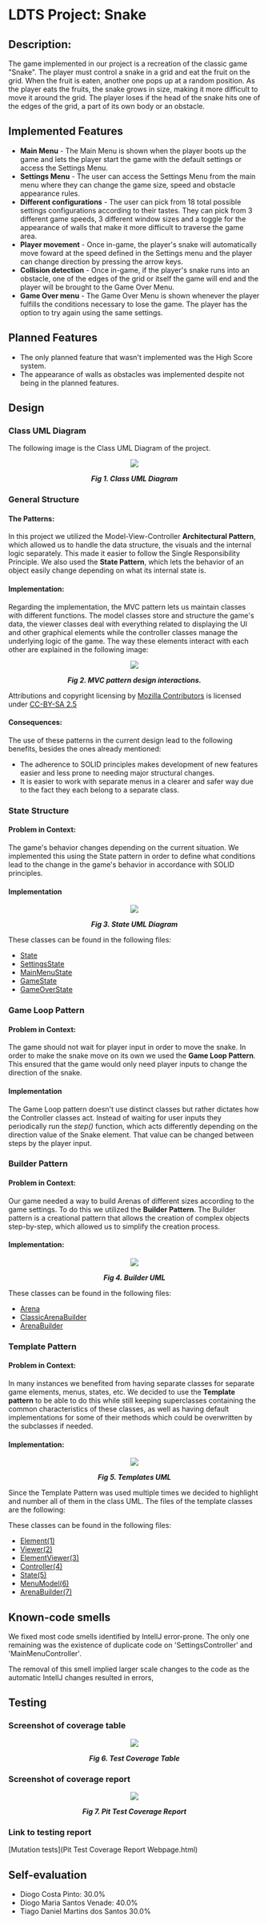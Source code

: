 # LDTS Project: Snake

## Description:
The game implemented in our project is a recreation of the classic game "Snake". The player must control a snake in a grid and eat the fruit on the grid. When the fruit is eaten, another one pops up at a random position. As the player eats the fruits, the snake grows in size, making it more difficult to move it around the grid. The player loses if the head of the snake hits one of the edges of the grid, a part of its own body or an obstacle.

## Implemented Features

- **Main Menu** - The Main Menu is shown when the player boots up the game and lets the player start the game with the default settings or access the Settings Menu.
- **Settings Menu** - The user can access the Settings Menu from the main menu where they can change the game size, speed and obstacle appearance rules.
- **Different configurations** - The user can pick from 18 total possible settings configurations according to their tastes. They can pick from 3 different game speeds, 3 different window sizes and a toggle for the appearance of walls that make it more difficult to traverse the game area.
- **Player movement** - Once in-game, the player's snake will automatically move foward at the speed defined in the Settings menu and the player can change direction by pressing the arrow keys.
- **Collision detection** - Once in-game, if the player's snake runs into an obstacle, one of the edges of the grid or itself the game will end and the player will be brought to the Game Over Menu.
- **Game Over menu** - The Game Over Menu is shown whenever the player fulfills the conditions necessary to lose the game. The player has the option to try again using the same settings.

## Planned Features

- The only planned feature that wasn't implemented was the High Score system.
- The appearance of walls as obstacles was implemented despite not being in the planned features.

## Design

### Class UML Diagram

The following image is the Class UML Diagram of the project.

<p align="center" justify="center">
  <img src="images/Class UML Diagram.png"/>
</p>
<p align="center">
  <b><i>Fig 1. Class UML Diagram</i></b>
</p>


### General Structure

#### The Patterns:
In this project we utilized the Model-View-Controller **Architectural Pattern**, which allowed us to handle the data structure, the visuals and the internal logic separately. This made it easier to follow the Single Responsibility Principle.
We also used the **State Pattern**, which lets the behavior of an object easily change depending on what its internal state is.

#### Implementation:
Regarding the implementation, the MVC pattern lets us maintain classes with different functions. The model classes store and structure the game's data, the viewer classes deal with everything related to displaying the UI and other graphical elements while the controller classes manage the underlying logic of the game.
The way these elements interact with each other are explained in the following image:

<p align="center" justify="center">
  <img src="images/MVC pattern design interactions.png"/>
</p>
<p align="center">
  <b><i>
  Fig 2. MVC pattern design interactions.<br>
  </i></b>
</p>

Attributions and copyright licensing by [Mozilla Contributors](https://developer.mozilla.org/en-US/docs/Glossary/MVC/contributors.txt) is licensed under [CC-BY-SA 2.5](https://creativecommons.org/licenses/by-sa/2.5/)

#### Consequences:
The use of these patterns in the current design lead to the following benefits, besides the ones already mentioned:
- The adherence to SOLID principles makes development of new features easier and less prone to needing major structural changes.
- It is easier to work with separate menus in a clearer and safer way due to the fact they each belong to a separate class.

### State Structure

#### Problem in Context:
The game's behavior changes depending on the current situation. We implemented this using the State pattern in order to define what conditions lead to the change in the game's behavior in accordance with SOLID principles.

#### Implementation

<p align="center" justify="center">
  <img src="images/State UML Diagram.png"/>
</p>
<p align="center">
  <b><i>Fig 3. State UML Diagram</i></b>
</p>

These classes can be found in the following files:
- [State](src/main/java/l03gr05/states/State.java)
- [SettingsState](src/main/java/l03gr05/states/SettingsState.java)
- [MainMenuState](src/main/java/l03gr05/states/MainMenuState.java)
- [GameState](src/main/java/l03gr05/states/GameState.java)
- [GameOverState](src/main/java/l03gr05/states/GameOverState.java)


### Game Loop Pattern

#### Problem in Context:
The game should not wait for player input in order to move the snake. In order to make the snake move on its own we used the **Game Loop Pattern**. This ensured that the game would only need player inputs to change the direction of the snake.

#### Implementation
The Game Loop pattern doesn't use distinct classes but rather dictates how the Controller classes act. Instead of waiting for user inputs they periodically run the *step()* function, which acts differently depending on the direction value of the Snake element. That value can be changed between steps by the player input.


### Builder Pattern

#### Problem in Context:
Our game needed a way to build Arenas of different sizes according to the game settings. To do this we utilized the **Builder Pattern**.
The Builder pattern is a creational pattern that allows the creation of complex objects step-by-step, which allowed us to simplify the creation process.

#### Implementation:

<p align="center" justify="center">
  <img src="images/Builder UML.png"/>
</p>
<p align="center">
  <b><i>Fig 4. Builder UML</i></b>
</p>

These classes can be found in the following files:
- [Arena](src/main/java/l03gr05/model/game/arena/Arena.java)
- [ClassicArenaBuilder](src/main/java/l03gr05/model/game/arena/ClassicArenaBuilder.java)
- [ArenaBuilder](src/main/java/l03gr05/model/game/arena/ArenaBuilder.java)

### Template Pattern

#### Problem in Context:
In many instances we benefited from having separate classes for separate game elements, menus, states, etc.
We decided to use the **Template pattern** to be able to do this while still keeping superclasses containing the common characteristics of these classes, as well as having default implementations for some of their methods which could be overwritten by the subclasses if needed.

#### Implementation:

<p align="center" justify="center">
  <img src="images/Templates UML.png"/>
</p>
<p align="center">
  <b><i>Fig 5. Templates UML</i></b>
</p>

Since the Template Pattern was used multiple times we decided to highlight and number all of them in the class UML.
The files of the template classes are the following:

These classes can be found in the following files:
- [Element(1)](src/main/java/l03gr05/model/game/elements/Element.java)
- [Viewer(2)](src/main/java/l03gr05/viewer/Viewer.java)
- [ElementViewer(3)](src/main/java/l03gr05/viewer/game/ElementViewer.java)
- [Controller(4)](src/main/java/l03gr05/controller/Controller.java)
- [State(5)](src/main/java/l03gr05/states/State.java)
- [MenuModel(6)](src/main/java/l03gr05/model/menu/MenuModel.java)
- [ArenaBuilder(7)](src/main/java/l03gr05/model/game/arena/ArenaBuilder.java)



## Known-code smells

We fixed most code smells identified by IntelIJ error-prone. The only one remaining was the existence of duplicate code on 'SettingsController' and 'MainMenuController'.

The removal of this smell implied larger scale changes to the code as the automatic IntelIJ changes resulted in errors,

## Testing

### Screenshot of coverage table
<p align="center" justify="center">
  <img src="images/Test Coverage Table.png"/>
</p>
<p align="center">
  <b><i>Fig 6. Test Coverage Table</i></b>
</p>

### Screenshot of coverage report
<p align="center" justify="center">
  <img src="images/Pit Test Coverage Report.png"/>
</p>
<p align="center">
  <b><i>Fig 7. Pit Test Coverage Report</i></b>
</p>

### Link to testing report
[Mutation tests](Pit Test Coverage Report Webpage.html)

## Self-evaluation

- Diogo Costa Pinto: 30.0%
- Diogo Maria Santos Venade: 40.0%
- Tiago Daniel Martins dos Santos 30.0%
